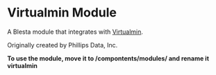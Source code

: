 # Virtualmin Module

A Blesta module that integrates with [Virtualmin](https://www.virtualmin.com/).

Originally created by Phillips Data, Inc.

**To use the module, move it to /compontents/modules/ and rename it virtualmin**
